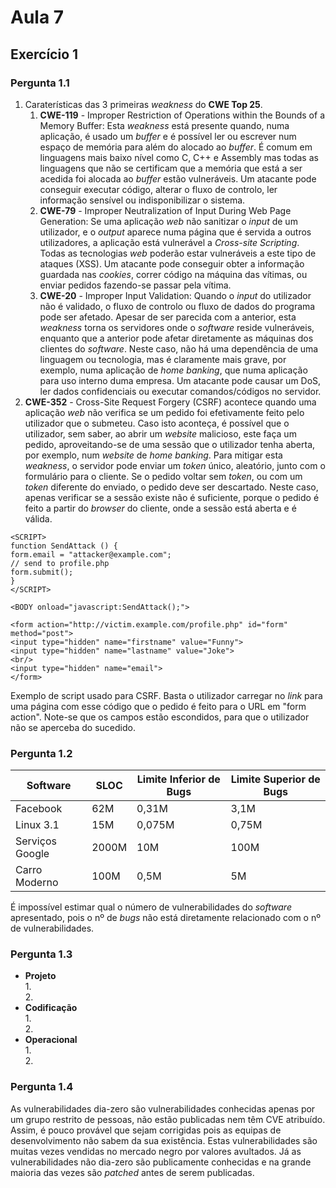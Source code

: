 # Aula 7

## Exercício 1

### Pergunta 1.1
1. Caraterísticas das 3 primeiras *weakness* do **CWE Top 25**.  
    1.  **CWE-119** - Improper Restriction of Operations within the Bounds of a Memory Buffer:
    Esta *weakness* está presente quando, numa aplicação, é usado um *buffer* e é possível ler ou escrever num espaço de memória para além do alocado ao *buffer*. É comum em linguagens mais baixo nível como C, C++ e Assembly mas todas as linguagens que não se certificam que a memória que está a ser acedida foi alocada ao *buffer* estão vulneráveis. Um atacante pode conseguir executar código, alterar o fluxo de controlo, ler informação sensível ou indisponibilizar o sistema.
    2. **CWE-79** - Improper Neutralization of Input During Web Page Generation:
    Se uma aplicação *web* não sanitizar o *input* de um utilizador, e o *output* aparece numa página que é servida a outros utilizadores, a aplicação está vulnerável a *Cross-site Scripting*. Todas as tecnologias *web* poderão estar vulneráveis a este tipo de ataques (XSS). Um atacante pode conseguir obter a informação guardada nas *cookies*, correr código na máquina das vítimas, ou enviar pedidos fazendo-se passar pela vítima.
    3. **CWE-20** - Improper Input Validation: 
    Quando o *input* do utilizador não é validado, o fluxo de controlo ou fluxo de dados do programa pode ser afetado. Apesar de ser parecida com a anterior, esta *weakness* torna os servidores onde o *software* reside vulneráveis, enquanto que a anterior pode afetar diretamente as máquinas dos clientes do *software*. Neste caso, não há uma dependência de uma linguagem ou tecnologia, mas é claramente mais grave, por exemplo, numa aplicação de *home banking*, que numa aplicação para uso interno duma empresa. Um atacante pode causar um DoS, ler dados confidenciais ou executar comandos/códigos no servidor.
2. **CWE-352** - Cross-Site Request Forgery (CSRF) acontece quando uma aplicação *web* não verifica se um pedido foi efetivamente feito pelo utilizador que o submeteu. Caso isto aconteça, é possível que o utilizador, sem saber, ao abrir um *website* malicioso, este faça um pedido, aproveitando-se de uma sessão que o utilizador tenha aberta, por exemplo, num *website* de *home banking*. Para mitigar esta *weakness*, o servidor pode enviar um *token* único, aleatório, junto com o formulário para o cliente. Se o pedido voltar sem *token*, ou com um *token* diferente do enviado, o pedido deve ser descartado. Neste caso, apenas verificar se a sessão existe não é suficiente, porque o pedido é feito a partir do *browser* do cliente, onde a sessão está aberta e é válida.
```
<SCRIPT>
function SendAttack () {
form.email = "attacker@example.com";
// send to profile.php
form.submit();
}
</SCRIPT>

<BODY onload="javascript:SendAttack();">

<form action="http://victim.example.com/profile.php" id="form" method="post">
<input type="hidden" name="firstname" value="Funny">
<input type="hidden" name="lastname" value="Joke">
<br/>
<input type="hidden" name="email">
</form>
```
Exemplo de script usado para CSRF. Basta o utilizador carregar no *link* para uma página com esse código que o pedido é feito para o URL em "form action". Note-se que os campos estão escondidos, para que o utilizador não se aperceba do sucedido.

### Pergunta 1.2
| Software        | SLOC  | Limite Inferior de Bugs | Limite Superior de Bugs |
|-----------------|-------|-------------------------|-------------------------|
| Facebook        |  62M  |          0,31M          |           3,1M          |
| Linux 3.1       |  15M  |          0,075M         |          0,75M          |
| Serviços Google | 2000M |           10M           |           100M          |
| Carro Moderno   |  100M |           0,5M          |            5M           |

É impossível estimar qual o número de vulnerabilidades do *software* apresentado, pois o nº de *bugs* não está diretamente relacionado com o nº de vulnerabilidades.

### Pergunta 1.3
- **Projeto**  
  1.   
  2. 
- **Codificação**  
  1.   
  2. 
- **Operacional**  
  1.   
  2. 
### Pergunta 1.4
As vulnerabilidades dia-zero são vulnerabilidades conhecidas apenas por um grupo restrito de pessoas, não estão publicadas nem têm CVE atribuído. Assim, é pouco provável que sejam corrigidas pois as equipas de desenvolvimento não sabem da sua existência. Estas vulnerabilidades são muitas vezes vendidas no mercado negro por valores avultados. Já as vulnerabilidades não dia-zero são publicamente conhecidas e na grande maioria das vezes são *patched* antes de serem publicadas.